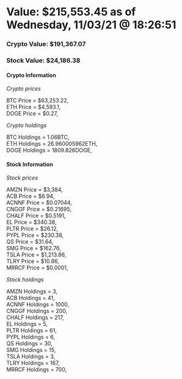 # Value: $215,553.45 as of Wednesday, 11/03/21 @ 18:26:51 

### Crypto Value: $191,367.07

### Stock Value: $24,186.38

#### Crypto Information 
*Crypto prices* 

BTC Price = $63,253.22,  
ETH Price = $4,593.1,  
DOGE Price = $0.27,  


*Crypto holdings* 

BTC Holdings = 1.06BTC,  
ETH Holdings = 26.960005962ETH,  
DOGE Holdings = 1809.826DOGE,  


#### Stock Information 

*Stock prices* 

AMZN Price = $3,384,  
ACB Price = $6.94,  
ACNNF Price = $0.07044,  
CNGGF Price = $0.21695,  
CHALF Price = $0.5191,  
EL Price = $340.38,  
PLTR Price = $26.12,  
PYPL Price = $230.38,  
QS Price = $31.64,  
SMG Price = $162.76,  
TSLA Price = $1,213.86,  
TLRY Price = $10.86,  
MRRCF Price = $0.0001,  


*Stock holdings* 

AMZN Holdings = 3,  
ACB Holdings = 41,  
ACNNF Holdings = 1000,  
CNGGF Holdings = 200,  
CHALF Holdings = 217,  
EL Holdings = 5,  
PLTR Holdings = 61,  
PYPL Holdings = 6,  
QS Holdings = 30,  
SMG Holdings = 15,  
TSLA Holdings = 3,  
TLRY Holdings = 167,  
MRRCF Holdings = 700,  


